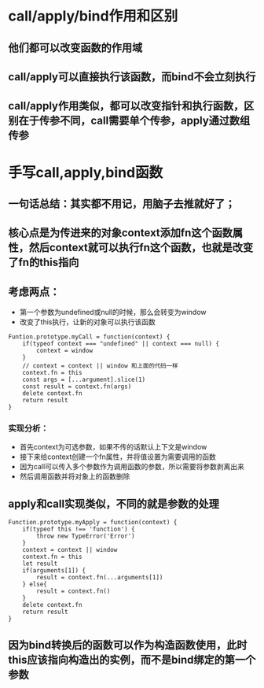 # call/apply/bind作用和区别

## 他们都可以改变函数的作用域

## call/apply可以直接执行该函数，而bind不会立刻执行
## call/apply作用类似，都可以改变指针和执行函数，区别在于传参不同，call需要单个传参，apply通过数组传参

# 手写call,apply,bind函数
## 一句话总结：其实都不用记，用脑子去推就好了；
## 核心点是为传进来的对象context添加fn这个函数属性，然后context就可以执行fn这个函数，也就是改变了fn的this指向
## 考虑两点：
- 第一个参数为undefined或null的时候，那么会转变为window
- 改变了this执行，让新的对象可以执行该函数
```
Funtion.prototype.myCall = function(context) {
    if(typeof context === "undefined" || context === null) {
        context = window
    }
    // context = context || window 和上面的代码一样
    context.fn = this
    const args = [...argument].slice(1)
    const result = context.fn(args)
    delete context.fn
    return result
}
``` 
### 实现分析：
- 首先context为可选参数，如果不传的话默认上下文是window
- 接下来给context创建一个fn属性，并将值设置为需要调用的函数
- 因为call可以传入多个参数作为调用函数的参数，所以需要将参数剥离出来
- 然后调用函数并将对象上的函数删除

## apply和call实现类似，不同的就是参数的处理
```
Function.prototype.myApply = function(context) {
    if(typeof this !== 'function') {
        throw new TypeError('Error')
    }
    context = context || window
    context.fn = this
    let result
    if(arguments[1]) {
        result = context.fn(...arguments[1])
    } else{
        result = context.fn()
    }
    delete context.fn
    return result
}
```

## 因为bind转换后的函数可以作为构造函数使用，此时this应该指向构造出的实例，而不是bind绑定的第一个参数